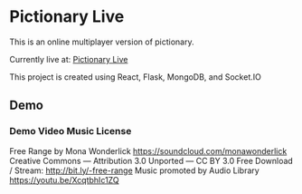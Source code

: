 # Pictionary Live
This is an online multiplayer version of pictionary.

Currently live at: [Pictionary Live](https://pictionary.huberthung.me)

This project is created using React, Flask, MongoDB, and <span>Socket.IO</span>

## Demo


### Demo Video Music License
Free Range by Mona Wonderlick https://soundcloud.com/monawonderlick
Creative Commons — Attribution 3.0 Unported — CC BY 3.0
Free Download / Stream: http://bit.ly/-free-range
Music promoted by Audio Library https://youtu.be/XcqtbhIc1ZQ
